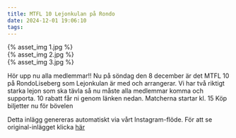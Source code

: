 ```yaml
---
title: MTFL 10 Lejonkulan på Rondo
date: 2024-12-01 19:06:10
tags:
---
```

<div class="postId" style="display: none;">ID: 18024532862291602</div>



<div
class="postCarouselContainer"
carousel-children="3"
>

<div class="carouselChild">
{% asset_img 1.jpg %}
</div>


<div class="carouselChild">
{% asset_img 2.jpg %}
</div>


<div class="carouselChild">
{% asset_img 3.jpg %}
</div>








</div>


Hör upp nu alla medlemmar!! Nu på söndag den 8 december är det MTFL 10 på RondoLiseberg som Lejonkulan är med och arrangerar. Vi har två riktigt starka lejon som ska tävla så nu måste alla medlemmar komma och supporta. 10 rabatt får ni genom länken nedan. Matcherna startar kl. 15 Köp biljetter nu för bövelen

<div class="automaticGeneratedPostDescription">
Detta inlägg genereras automatiskt via vårt Instagram-flöde. För att se original-inlägget klicka <a target="_blank" href="https://www.instagram.com/p/DDC5FYJAV0h/">här</a>
</div>
<br>
